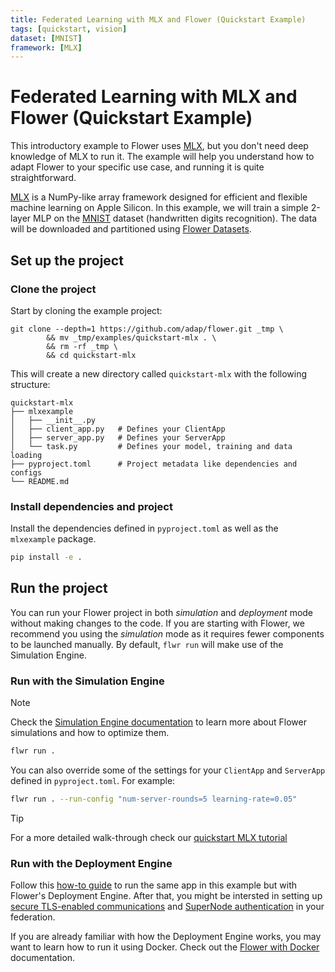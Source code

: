 ```yaml
---
title: Federated Learning with MLX and Flower (Quickstart Example)
tags: [quickstart, vision]
dataset: [MNIST]
framework: [MLX]
---
```


# Federated Learning with MLX and Flower (Quickstart Example)

This introductory example to Flower uses [MLX](https://ml-explore.github.io/mlx/build/html/index.html), but you don't need deep knowledge of MLX to run it. The example will help you understand how to adapt Flower to your specific use case, and running it is quite straightforward.

[MLX](https://ml-explore.github.io/mlx/build/html/index.html) is a NumPy-like array framework designed for efficient and flexible machine learning on Apple Silicon. In this example, we will train a simple 2-layer MLP on the [MNIST](https://huggingface.co/datasets/ylecun/mnist) dataset (handwritten digits recognition). The data will be downloaded and partitioned using [Flower Datasets](https://flower.ai/docs/datasets/).

## Set up the project

### Clone the project

Start by cloning the example project:

```shell
git clone --depth=1 https://github.com/adap/flower.git _tmp \
        && mv _tmp/examples/quickstart-mlx . \
        && rm -rf _tmp \
        && cd quickstart-mlx
```

This will create a new directory called `quickstart-mlx` with the following structure:

```shell
quickstart-mlx
├── mlxexample
│   ├── __init__.py
│   ├── client_app.py   # Defines your ClientApp
│   ├── server_app.py   # Defines your ServerApp
│   └── task.py         # Defines your model, training and data loading
├── pyproject.toml      # Project metadata like dependencies and configs
└── README.md
```

### Install dependencies and project

Install the dependencies defined in `pyproject.toml` as well as the `mlxexample` package.

```bash
pip install -e .
```

## Run the project

You can run your Flower project in both _simulation_ and _deployment_ mode without making changes to the code. If you are starting with Flower, we recommend you using the _simulation_ mode as it requires fewer components to be launched manually. By default, `flwr run` will make use of the Simulation Engine.

### Run with the Simulation Engine

> [!NOTE]
> Check the [Simulation Engine documentation](https://flower.ai/docs/framework/how-to-run-simulations.html) to learn more about Flower simulations and how to optimize them.

```bash
flwr run .
```

You can also override some of the settings for your `ClientApp` and `ServerApp` defined in `pyproject.toml`. For example:

```bash
flwr run . --run-config "num-server-rounds=5 learning-rate=0.05"
```

> [!TIP]
> For a more detailed walk-through check our [quickstart MLX tutorial](https://flower.ai/docs/framework/tutorial-quickstart-mlx.html)

### Run with the Deployment Engine

Follow this [how-to guide](https://flower.ai/docs/framework/how-to-run-flower-with-deployment-engine.html) to run the same app in this example but with Flower's Deployment Engine. After that, you might be intersted in setting up [secure TLS-enabled communications](https://flower.ai/docs/framework/how-to-enable-tls-connections.html) and [SuperNode authentication](https://flower.ai/docs/framework/how-to-authenticate-supernodes.html) in your federation.

If you are already familiar with how the Deployment Engine works, you may want to learn how to run it using Docker. Check out the [Flower with Docker](https://flower.ai/docs/framework/docker/index.html) documentation.
